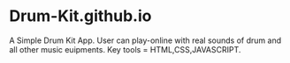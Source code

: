 # Drum-Kit.github.io
A Simple Drum Kit App.
User can play-online with real sounds of drum and all other music euipments.
Key tools = HTML,CSS,JAVASCRIPT.
